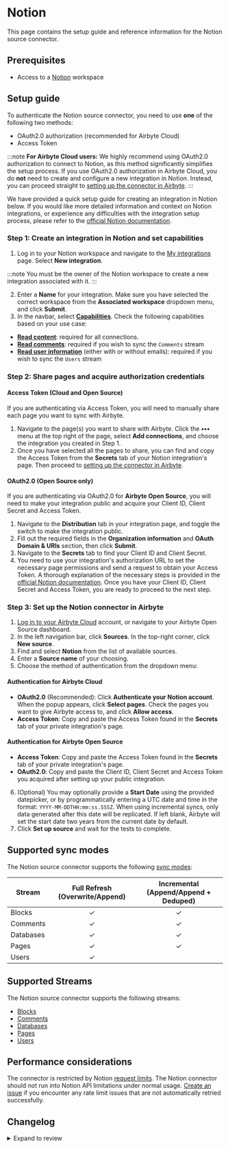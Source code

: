 # Notion

This page contains the setup guide and reference information for the Notion source connector.

## Prerequisites

- Access to a [Notion](https://notion.so/login) workspace

## Setup guide​

To authenticate the Notion source connector, you need to use **one** of the following two methods:

- OAuth2.0 authorization (recommended for Airbyte Cloud)
- Access Token

<!-- env:cloud -->

:::note
**For Airbyte Cloud users:** We highly recommend using OAuth2.0 authorization to connect to Notion, as this method significantly simplifies the setup process. If you use OAuth2.0 authorization in Airbyte Cloud, you do **not** need to create and configure a new integration in Notion. Instead, you can proceed straight to [setting up the connector in Airbyte](#step-3-set-up-the-notion-connector-in-airbyte).
:::

<!-- /env:cloud -->

We have provided a quick setup guide for creating an integration in Notion below. If you would like more detailed information and context on Notion integrations, or experience any difficulties with the integration setup process, please refer to the [official Notion documentation](https://developers.notion.com/docs).

### Step 1: Create an integration in Notion​ and set capabilities

1. Log in to your Notion workspace and navigate to the [My integrations](https://www.notion.so/my-integrations) page. Select **New integration**.

:::note
You must be the owner of the Notion workspace to create a new integration associated with it.
:::

2. Enter a **Name** for your integration. Make sure you have selected the correct workspace from the **Associated workspace** dropdown menu, and click **Submit**.
3. In the navbar, select [**Capabilities**](https://developers.notion.com/reference/capabilities). Check the following capabilities based on your use case:

- [**Read content**](https://developers.notion.com/reference/capabilities#content-capabilities): required for all connections.
- [**Read comments**](https://developers.notion.com/reference/capabilities#comment-capabilities): required if you wish to sync the `Comments` stream
- [**Read user information**](https://developers.notion.com/reference/capabilities#user-capabilities) (either with or without emails): required if you wish to sync the `Users` stream

### Step 2: Share pages and acquire authorization credentials

#### Access Token (Cloud and Open Source)

If you are authenticating via Access Token, you will need to manually share each page you want to sync with Airbyte.

1. Navigate to the page(s) you want to share with Airbyte. Click the **•••** menu at the top right of the page, select **Add connections**, and choose the integration you created in Step 1.
2. Once you have selected all the pages to share, you can find and copy the Access Token from the **Secrets** tab of your Notion integration's page. Then proceed to [setting up the connector in Airbyte](#step-2-set-up-the-notion-connector-in-airbyte).

<!-- env:oss -->

#### OAuth2.0 (Open Source only)

If you are authenticating via OAuth2.0 for **Airbyte Open Source**, you will need to make your integration public and acquire your Client ID, Client Secret and Access Token.

1. Navigate to the **Distribution** tab in your integration page, and toggle the switch to make the integration public.
2. Fill out the required fields in the **Organization information** and **OAuth Domain & URIs** section, then click **Submit**.
3. Navigate to the **Secrets** tab to find your Client ID and Client Secret.
4. You need to use your integration's authorization URL to set the necessary page permissions and send a request to obtain your Access Token. A thorough explanation of the necessary steps is provided in the [official Notion documentation](https://developers.notion.com/docs/authorization#public-integration-auth-flow-set-up). Once you have your Client ID, Client Secret and Access Token, you are ready to proceed to the next step.
<!-- /env:oss -->

### Step 3: Set up the Notion connector in Airbyte

1. [Log in to your Airbyte Cloud](https://cloud.airbyte.com/workspaces) account, or navigate to your Airbyte Open Source dashboard.
2. In the left navigation bar, click **Sources**. In the top-right corner, click **New source**.
3. Find and select **Notion** from the list of available sources.
4. Enter a **Source name** of your choosing.
5. Choose the method of authentication from the dropdown menu:

<!-- env:cloud -->

#### Authentication for Airbyte Cloud

- **OAuth2.0** (Recommended): Click **Authenticate your Notion account**. When the popup appears, click **Select pages**. Check the pages you want to give Airbyte access to, and click **Allow access**.
- **Access Token**: Copy and paste the Access Token found in the **Secrets** tab of your private integration's page.
<!-- /env:cloud -->

<!-- env:oss -->

#### Authentication for Airbyte Open Source

- **Access Token**: Copy and paste the Access Token found in the **Secrets** tab of your private integration's page.
- **OAuth2.0**: Copy and paste the Client ID, Client Secret and Access Token you acquired after setting up your public integration.
<!-- /env:oss -->

6. (Optional) You may optionally provide a **Start Date** using the provided datepicker, or by programmatically entering a UTC date and time in the format: `YYYY-MM-DDTHH:mm:ss.SSSZ`. When using incremental syncs, only data generated after this date will be replicated. If left blank, Airbyte will set the start date two years from the current date by default.
7. Click **Set up source** and wait for the tests to complete.

## Supported sync modes

The Notion source connector supports the following [sync modes](https://docs.airbyte.com/cloud/core-concepts#connection-sync-modes):

| Stream    | Full Refresh (Overwrite/Append) | Incremental (Append/Append + Deduped) |
|-----------|:-------------------------------:|:-------------------------------------:|
| Blocks    |                ✓                |                   ✓                   |
| Comments  |                ✓                |                   ✓                   |
| Databases |                ✓                |                   ✓                   |
| Pages     |                ✓                |                   ✓                   |
| Users     |                ✓                |                                       |

## Supported Streams

The Notion source connector supports the following streams:

- [Blocks](https://developers.notion.com/reference/retrieve-a-block)
- [Comments](https://developers.notion.com/reference/retrieve-a-comment)
- [Databases](https://developers.notion.com/reference/retrieve-a-database)
- [Pages](https://developers.notion.com/reference/retrieve-a-page)
- [Users](https://developers.notion.com/reference/get-users)

## Performance considerations

The connector is restricted by Notion [request limits](https://developers.notion.com/reference/request-limits). The Notion connector should not run into Notion API limitations under normal usage. [Create an issue](https://github.com/airbytehq/airbyte/issues) if you encounter any rate limit issues that are not automatically retried successfully.

## Changelog

<details>
  <summary>Expand to review</summary>

| Version | Date       | Pull Request                                             | Subject                                                                                                                                                                |
|:--------|:-----------|:---------------------------------------------------------|:-----------------------------------------------------------------------------------------------------------------------------------------------------------------------|
|| 3.1.1 | 2025-08-21 | [65116](https://github.com/airbytehq/airbyte/pull/65116) | Migrate blocks stream to low-code |
| 3.1.0 | 2025-07-30 | [55725](https://github.com/airbytehq/airbyte/pull/55725) | Add sequence_number to fetched Notion blocks |
| 3.0.16 | 2025-07-28 | [64102](https://github.com/airbytehq/airbyte/pull/64102) | Promoting release candidate 3.0.16-rc.1 to a main version. |
| 3.0.16-rc.1 | 2025-07-21 | [63368](https://github.com/airbytehq/airbyte/pull/63368) | Migrate to CDK V6 |
| 3.0.15 | 2025-07-19 | [63382](https://github.com/airbytehq/airbyte/pull/63382) | Update dependencies |
| 3.0.14 | 2025-07-12 | [63213](https://github.com/airbytehq/airbyte/pull/63213) | Update dependencies |
| 3.0.13 | 2025-07-05 | [62609](https://github.com/airbytehq/airbyte/pull/62609) | Update dependencies |
| 3.0.12 | 2025-06-24 | [62033](https://github.com/airbytehq/airbyte/pull/62033) | Add "in_trash" field in Notion "Pages" endpoint schema |
| 3.0.11 | 2025-06-28 | [62356](https://github.com/airbytehq/airbyte/pull/62356) | Update dependencies |
| 3.0.10 | 2025-06-21 | [61902](https://github.com/airbytehq/airbyte/pull/61902) | Update dependencies |
| 3.0.9 | 2025-06-14 | [61602](https://github.com/airbytehq/airbyte/pull/61602) | Update dependencies |
| 3.0.8 | 2025-06-07 | [52290](https://github.com/airbytehq/airbyte/pull/52290) | Update dependencies |
| 3.0.7 | 2025-01-11 | [43832](https://github.com/airbytehq/airbyte/pull/43832) | Starting with this version, the Docker image is now rootless. Please note that this and future versions will not be compatible with Airbyte versions earlier than 0.64 |
| 3.0.6 | 2024-06-25 | [40498](https://github.com/airbytehq/airbyte/pull/40498) | Fix Pydantic error - add missing type annotation for `max_cursor_time` |
| 3.0.5 | 2024-06-04 | [38871](https://github.com/airbytehq/airbyte/pull/38871) | Refactor: use `client_side_incremental` feature |
| 3.0.4 | 2024-06-06 | [38798](https://github.com/airbytehq/airbyte/pull/38798) | Implement CheckpointMixin for state handling |
| 3.0.3 | 2024-06-06 | [39204](https://github.com/airbytehq/airbyte/pull/39204) | [autopull] Upgrade base image to v1.2.2 |
| 3.0.2 | 2024-05-20 | [38266](https://github.com/airbytehq/airbyte/pull/38266) | Replace AirbyteLogger with logging.Logger |
| 3.0.1 | 2024-04-24 | [36653](https://github.com/airbytehq/airbyte/pull/36653) | Schema descriptions and CDK 0.80.0 |
| 3.0.0   | 2024-04-12 | [35794](https://github.com/airbytehq/airbyte/pull/35974) | Migrate to low-code CDK (python CDK for Blocks stream)                                               |
| 2.2.0   | 2024-04-08 | [36890](https://github.com/airbytehq/airbyte/pull/36890) | Unpin CDK version                                                                                    |
| 2.1.0   | 2024-02-19 | [35409](https://github.com/airbytehq/airbyte/pull/35409) | Update users stream schema with bot type info fields and block schema with mention type info fields. |
| 2.0.9   | 2024-02-12 | [35155](https://github.com/airbytehq/airbyte/pull/35155) | Manage dependencies with Poetry.                                                                     |
| 2.0.8   | 2023-11-01 | [31899](https://github.com/airbytehq/airbyte/pull/31899) | Fix `table_row.cells` property in `Blocks` stream                                                    |
| 2.0.7   | 2023-10-31 | [32004](https://github.com/airtybehq/airbyte/pull/32004) | Reduce page_size on 504 errors                                                                       |
| 2.0.6   | 2023-10-25 | [31825](https://github.com/airbytehq/airbyte/pull/31825) | Increase max_retries on retryable errors                                                             |
| 2.0.5   | 2023-10-23 | [31742](https://github.com/airbytehq/airbyte/pull/31742) | Add 'synced_block' property to Blocks schema                                                         |
| 2.0.4   | 2023-10-19 | [31625](https://github.com/airbytehq/airbyte/pull/31625) | Fix check_connection method                                                                          |
| 2.0.3   | 2023-10-19 | [31612](https://github.com/airbytehq/airbyte/pull/31612) | Add exponential backoff for 500 errors                                                               |
| 2.0.2   | 2023-10-19 | [31599](https://github.com/airbytehq/airbyte/pull/31599) | Base image migration: remove Dockerfile and use the python-connector-base image                      |
| 2.0.1   | 2023-10-17 | [31507](https://github.com/airbytehq/airbyte/pull/31507) | Add start_date validation checks                                                                     |
| 2.0.0   | 2023-10-09 | [30587](https://github.com/airbytehq/airbyte/pull/30587) | Source-wide schema update                                                                            |
| 1.3.0   | 2023-10-09 | [30324](https://github.com/airbytehq/airbyte/pull/30324) | Add `Comments` stream                                                                                |
| 1.2.2   | 2023-10-09 | [30780](https://github.com/airbytehq/airbyte/pull/30780) | Update Start Date in config to optional field                                                        |
| 1.2.1   | 2023-10-08 | [30750](https://github.com/airbytehq/airbyte/pull/30750) | Add availability strategy                                                                            |
| 1.2.0   | 2023-10-04 | [31053](https://github.com/airbytehq/airbyte/pull/31053) | Add undeclared fields for blocks and pages streams                                                   |
| 1.1.2   | 2023-08-30 | [29999](https://github.com/airbytehq/airbyte/pull/29999) | Update error handling during connection check                                                        |
| 1.1.1   | 2023-06-14 | [26535](https://github.com/airbytehq/airbyte/pull/26535) | Migrate from deprecated `authSpecification` to `advancedAuth`                                        |
| 1.1.0   | 2023-06-08 | [27170](https://github.com/airbytehq/airbyte/pull/27170) | Fix typo in `blocks` schema                                                                          |
| 1.0.9   | 2023-06-08 | [27062](https://github.com/airbytehq/airbyte/pull/27062) | Skip streams with `invalid_start_cursor` error                                                       |
| 1.0.8   | 2023-06-07 | [27073](https://github.com/airbytehq/airbyte/pull/27073) | Add empty results handling for stream `Blocks`                                                       |
| 1.0.7   | 2023-06-06 | [27060](https://github.com/airbytehq/airbyte/pull/27060) | Add skipping 404 error in `Blocks` stream                                                            |
| 1.0.6   | 2023-05-18 | [26286](https://github.com/airbytehq/airbyte/pull/26286) | Add `parent` field to `Blocks` stream                                                                |
| 1.0.5   | 2023-05-01 | [25709](https://github.com/airbytehq/airbyte/pull/25709) | Fixed `ai_block is unsupported by API` issue, while fetching `Blocks` stream                         |
| 1.0.4   | 2023-04-11 | [25041](https://github.com/airbytehq/airbyte/pull/25041) | Improve error handling for API /search                                                               |
| 1.0.3   | 2023-03-02 | [22931](https://github.com/airbytehq/airbyte/pull/22931) | Specified date formatting in specification                                                           |
| 1.0.2   | 2023-02-24 | [23437](https://github.com/airbytehq/airbyte/pull/23437) | Add retry for 400 error (validation_error)                                                           |
| 1.0.1   | 2023-01-27 | [22018](https://github.com/airbytehq/airbyte/pull/22018) | Set `AvailabilityStrategy` for streams explicitly to `None`                                          |
| 1.0.0   | 2022-12-19 | [20639](https://github.com/airbytehq/airbyte/pull/20639) | Fix `Pages` stream schema                                                                            |
| 0.1.10  | 2022-09-28 | [17298](https://github.com/airbytehq/airbyte/pull/17298) | Use "Retry-After" header for backoff                                                                 |
| 0.1.9   | 2022-09-16 | [16799](https://github.com/airbytehq/airbyte/pull/16799) | Migrate to per-stream state                                                                          |
| 0.1.8   | 2022-09-05 | [16272](https://github.com/airbytehq/airbyte/pull/16272) | Update spec description to include working timestamp example                                         |
| 0.1.7   | 2022-07-26 | [15042](https://github.com/airbytehq/airbyte/pull/15042) | Update `additionalProperties` field to true from shared schemas                                      |
| 0.1.6   | 2022-07-21 | [14924](https://github.com/airbytehq/airbyte/pull/14924) | Remove `additionalProperties` field from schemas and spec                                            |
| 0.1.5   | 2022-07-14 | [14706](https://github.com/airbytehq/airbyte/pull/14706) | Added OAuth2.0 authentication                                                                        |
| 0.1.4   | 2022-07-07 | [14505](https://github.com/airbytehq/airbyte/pull/14505) | Fixed bug when normalization didn't run through                                                      |
| 0.1.3   | 2022-04-22 | [11452](https://github.com/airbytehq/airbyte/pull/11452) | Use pagination for User stream                                                                       |
| 0.1.2   | 2022-01-11 | [9084](https://github.com/airbytehq/airbyte/pull/9084)   | Fix documentation URL                                                                                |
| 0.1.1   | 2021-12-30 | [9207](https://github.com/airbytehq/airbyte/pull/9207)   | Update connector fields title/description                                                            |
| 0.1.0   | 2021-10-17 | [7092](https://github.com/airbytehq/airbyte/pull/7092)   | Initial Release                                                                                      |

</details>
